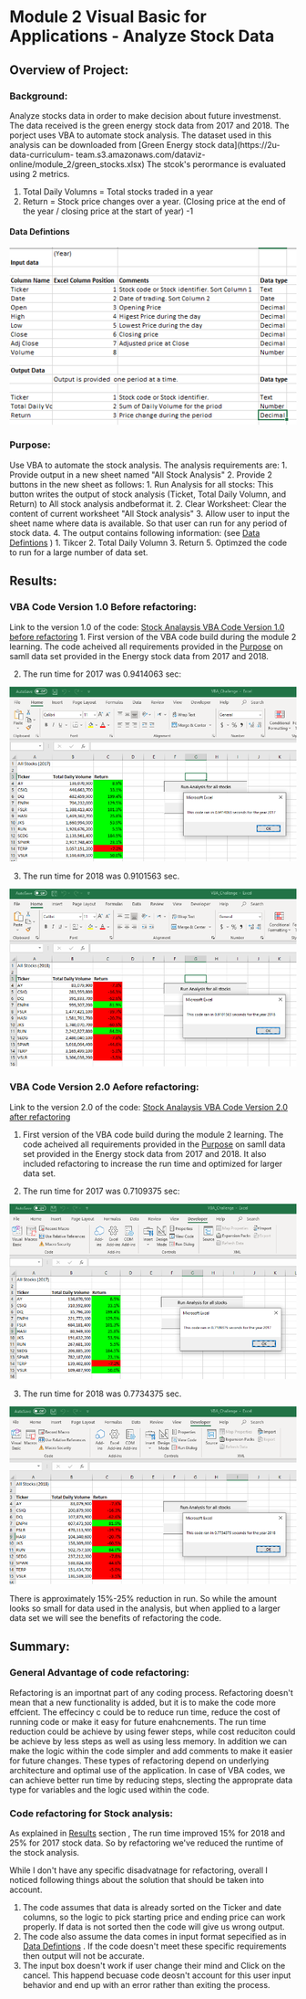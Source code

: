 # Module 2 Visual Basic for Applications - Analyze Stock Data

## Overview of Project:
### Background:
Analyze stocks data in order to make decision about future investmenst. The data received is the green energy stock data from 2017 and 2018.
The porject uses VBA to automate stock analysis. The dataset used in this analysis can be downloaded from [Green Energy stock data](https://2u-data-curriculum- team.s3.amazonaws.com/dataviz-online/module_2/green_stocks.xlsx)
The stcok's perormance is evaluated using 2 metrics.
   1. Total Daily Volumns = Total stocks traded in a year
   2. Return = Stock price changes over a year. (Closing price at the end of the year / closing price at the start of year) -1 

#### Data Defintions

  ![Data definitions](Resources/VBA_Challenge_Data_Definitions.png)
       
     
### Purpose:
Use VBA to automate the stock analysis. The analysis requirements are:
    1. Provide output in a new sheet named "All Stock Analysis"
    2. Provide 2 buttons in the new sheet as follows:
        1. Run Analysis for all stocks: This button writes the output of stock analysis (Ticket, Total Daily Volumn, and Return) to All stock analysis andbeformat it.
        2. Clear Worksheet: Clear the content of current worksheet "All Stock analysis"
    3. Allow user to input the sheet name where data is available. So that user can run for any period of stock data.
    4. The output contains following information: (see [Data Defintions](https://github.com/asyed9394/UofTSCS_DA_BC_2020_21_Stock_Analysis/blob/main/README.md#data-defintions) ) 
        1. Tikcer 
        2. Total Daily Volumn
        3. Return 
    5. Optimzed the code to run for a large number of data set.  
  
## Results:

### VBA Code Version 1.0 Before refactoring:

Link to the version 1.0 of the code: [Stock Analaysis VBA Code Version 1.0 before refactoring](Resources/VBA_Challenge_Before_Refactored.vbs)
    1. First version of the VBA code build during the module 2 learning. The code acheived all requirements provided in the [Purpose](https://github.com/asyed9394/UofTSCS_DA_BC_2020_21_Stock_Analysis/blob/main/Purpose) on samll data set provided in the Energy stock data from 2017 and 2018.
    
   2. The run time for 2017 was 0.9414063 sec:
  
  ![Run time for 2017 totals before code refactoring](Resources/Before_Refactoring_2017_All_Stock_Analysis.png)
  
   3. The run time for 2018 was 0.9101563 sec. 
  
  ![Run time for 2018 totals before code refactoring](Resources/Before_Refactoring_2018_All_Stock_Analysis.png)
    
### VBA Code Version 2.0 Aefore refactoring:

Link to the version 2.0 of the code: [Stock Analaysis VBA Code Version 2.0 after refactoring](Resources/VBA_Challenge_Refactored_Script.vbs)

   1. First version of the VBA code build during the module 2 learning. The code acheived all requirements provided in the [Purpose](https://github.com/asyed9394/UofTSCS_DA_BC_2020_21_Stock_Analysis/blob/main/Purpose) on samll data set provided in the Energy stock data from 2017 and 2018. It also included refactoring to increase the run time and optimized for larger data set.
  
  2. The run time for 2017 was 0.7109375 sec:
  
  ![Run time for 2017 totals after code refactoring](Resources/VBA_Challenge_2017.png)
  
  3. The run time for 2018 was 0.7734375 sec. 
  
  ![Run time for 2018 totals after code refactoring](Resources/VBA_Challenge_2018.png)

There is approximately 15%-25% reduction in run. So while the amount looks so small for data used in the analysis, but when applied to a larger data set we will see the benefits of refactoring the code.

## Summary:

### General Advantage of code refactoring:

Refactoring is an importnat part of any coding process. Refactoring doesn't mean that a new functionality is added, but it is to make the code more effcient. The effecincy c   could be to reduce run time, reduce the cost of running code or make it easy for future enahcnements. The run time reduction could be achieve by using fewer steps, while cost  reduciton could be achieve by less steps as well as using less memory. In addition we can make the logic within the code simpler and add comments to make it easier for future  changes.
These types of refactoring depend on underlying architecture and optimal use of the application. In case of VBA codes, we can achieve better run time by reducing steps, slecting the approprate data type for variables and the logic used within the code.

### Code refactoring for Stock analysis:

  As explained in [Results](https://github.com/asyed9394/UofTSCS_DA_BC_2020_21_Stock_Analysis/blob/main/Results) section , The run time improved 15% for 2018 and 25% for 2017 stock data. So by refactoring we've reduced the runtime of the stock analysis. 
  
 While I don't have any specific disadvatnage for refactoring, overall I noticed following things about the solution that should be taken into account.
 
  1. The code assumes that data is already sorted on the Ticker and date columns, so the logic to pick starting price and ending price can work properly. If data is not sorted then the code will give us wrong output.
  2. The code also assume the data comes in input format sepecified as in [Data Defintions](https://github.com/asyed9394/UofTSCS_DA_BC_2020_21_Stock_Analysis/blob/main/README.md#data-defintions) . If the code doesn't meet these specific requirements then output will not be accurate.
  3. The input box doesn't work if user change their mind and Click on the cancel. This happend becuase code deosn't account for this user input behavior and end up with an error rather than exiting the process.
 
 
  



